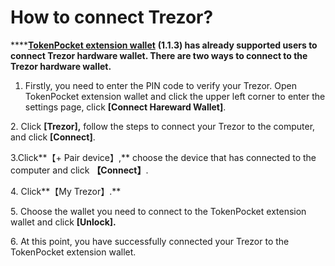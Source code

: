 # How to connect Trezor?

****[**TokenPocket extension wallet**](https://extension.tokenpocket.pro/#/) **(1.1.3) has already supported users to connect Trezor hardware wallet. There are two ways to connect to the Trezor hardware wallet.**



1. Firstly, you need to enter the PIN code to verify your Trezor. Open TokenPocket extension wallet and click the upper left corner to enter the settings page, click **\[Connect Hareward Wallet]**.

&#x20;

2\. Click **\[Trezor],** follow the steps to connect your Trezor to the computer, and click **\[Connect]**.

&#x20;

3.Click**【+ Pair device】,** choose the device that has connected to the computer and click **【Connect】**.

&#x20;

4\. Click**【My Trezor】.**



5\. Choose the wallet you need to connect to the TokenPocket extension wallet and click **\[Unlock].**

&#x20;

6\. At this point, you have successfully connected your Trezor to the TokenPocket extension wallet.
